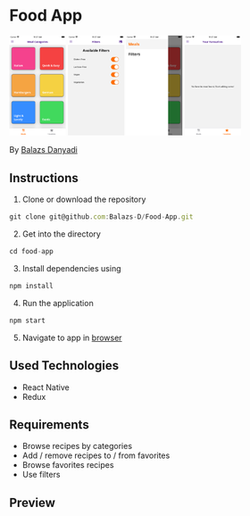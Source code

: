 # Food App

<img src="assets/readmeImages/02.png" width=20% height=40% />
<img src="assets/readmeImages/04.png" width=20% height=40% />
<img src="assets/readmeImages/03.png" width=20% height=40% />
<img src="assets/readmeImages/01.png" width=20% height=40% />

By [Balazs Danyadi](mailto:balazs.danyadi@gmail.com)

## Instructions

1. Clone or download the repository

```javascript
git clone git@github.com:Balazs-D/Food-App.git
```

2. Get into the directory

```javascript
cd food-app
```

3. Install dependencies using

```javascript
npm install
```

4. Run the application

```javascript
npm start
```

5. Navigate to app in [browser](http://localhost:3000)

## Used Technologies

- React Native
- Redux

## Requirements

- Browse recipes by categories
- Add / remove recipes to / from favorites
- Browse favorites recipes
- Use filters

## Preview
